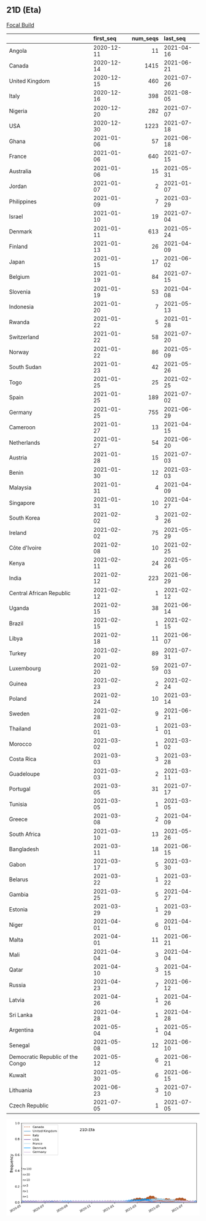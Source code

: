 

## 21D (Eta)
[Focal Build](https://nextstrain.org/groups/neherlab/ncov/21D.Eta)

|                                  | first_seq   |   num_seqs | last_seq   |
|:---------------------------------|:------------|-----------:|:-----------|
| Angola                           | 2020-12-11  |         11 | 2021-04-16 |
| Canada                           | 2020-12-14  |       1415 | 2021-06-21 |
| United Kingdom                   | 2020-12-15  |        460 | 2021-07-26 |
| Italy                            | 2020-12-16  |        398 | 2021-08-05 |
| Nigeria                          | 2020-12-20  |        282 | 2021-07-07 |
| USA                              | 2020-12-30  |       1223 | 2021-07-18 |
| Ghana                            | 2021-01-06  |         57 | 2021-06-18 |
| France                           | 2021-01-06  |        640 | 2021-07-15 |
| Australia                        | 2021-01-06  |         15 | 2021-05-31 |
| Jordan                           | 2021-01-07  |          2 | 2021-01-07 |
| Philippines                      | 2021-01-09  |          7 | 2021-03-29 |
| Israel                           | 2021-01-10  |         19 | 2021-07-04 |
| Denmark                          | 2021-01-11  |        613 | 2021-05-24 |
| Finland                          | 2021-01-13  |         26 | 2021-04-09 |
| Japan                            | 2021-01-15  |         17 | 2021-06-02 |
| Belgium                          | 2021-01-19  |         84 | 2021-07-15 |
| Slovenia                         | 2021-01-19  |         53 | 2021-04-08 |
| Indonesia                        | 2021-01-20  |          7 | 2021-05-13 |
| Rwanda                           | 2021-01-22  |          5 | 2021-01-28 |
| Switzerland                      | 2021-01-22  |         58 | 2021-07-20 |
| Norway                           | 2021-01-22  |         86 | 2021-05-09 |
| South Sudan                      | 2021-01-23  |         42 | 2021-05-26 |
| Togo                             | 2021-01-25  |         25 | 2021-02-25 |
| Spain                            | 2021-01-25  |        189 | 2021-07-02 |
| Germany                          | 2021-01-25  |        755 | 2021-06-29 |
| Cameroon                         | 2021-01-27  |         13 | 2021-04-15 |
| Netherlands                      | 2021-01-27  |         54 | 2021-06-20 |
| Austria                          | 2021-01-28  |         15 | 2021-07-03 |
| Benin                            | 2021-01-30  |         12 | 2021-03-03 |
| Malaysia                         | 2021-01-31  |          4 | 2021-04-09 |
| Singapore                        | 2021-01-31  |         10 | 2021-04-27 |
| South Korea                      | 2021-02-02  |          3 | 2021-02-26 |
| Ireland                          | 2021-02-02  |         75 | 2021-05-29 |
| Côte d'Ivoire                    | 2021-02-08  |         10 | 2021-02-25 |
| Kenya                            | 2021-02-11  |         24 | 2021-05-26 |
| India                            | 2021-02-12  |        223 | 2021-06-29 |
| Central African Republic         | 2021-02-12  |          1 | 2021-02-12 |
| Uganda                           | 2021-02-15  |         38 | 2021-06-14 |
| Brazil                           | 2021-02-15  |          1 | 2021-02-15 |
| Libya                            | 2021-02-18  |         11 | 2021-06-07 |
| Turkey                           | 2021-02-20  |         89 | 2021-07-31 |
| Luxembourg                       | 2021-02-20  |         59 | 2021-07-03 |
| Guinea                           | 2021-02-23  |          2 | 2021-02-24 |
| Poland                           | 2021-02-24  |         10 | 2021-03-14 |
| Sweden                           | 2021-02-28  |          9 | 2021-06-21 |
| Thailand                         | 2021-03-01  |          1 | 2021-03-01 |
| Morocco                          | 2021-03-02  |          1 | 2021-03-02 |
| Costa Rica                       | 2021-03-03  |          3 | 2021-03-28 |
| Guadeloupe                       | 2021-03-03  |          2 | 2021-03-11 |
| Portugal                         | 2021-03-05  |         31 | 2021-07-17 |
| Tunisia                          | 2021-03-05  |          1 | 2021-03-05 |
| Greece                           | 2021-03-08  |          2 | 2021-04-09 |
| South Africa                     | 2021-03-10  |         13 | 2021-05-26 |
| Bangladesh                       | 2021-03-11  |         18 | 2021-06-15 |
| Gabon                            | 2021-03-17  |          5 | 2021-03-30 |
| Belarus                          | 2021-03-22  |          1 | 2021-03-22 |
| Gambia                           | 2021-03-25  |          5 | 2021-04-27 |
| Estonia                          | 2021-03-29  |          1 | 2021-03-29 |
| Niger                            | 2021-04-01  |          6 | 2021-04-01 |
| Malta                            | 2021-04-01  |         11 | 2021-06-21 |
| Mali                             | 2021-04-04  |          3 | 2021-04-04 |
| Qatar                            | 2021-04-10  |          3 | 2021-04-15 |
| Russia                           | 2021-04-23  |          7 | 2021-06-12 |
| Latvia                           | 2021-04-26  |          1 | 2021-04-26 |
| Sri Lanka                        | 2021-04-28  |          1 | 2021-04-28 |
| Argentina                        | 2021-05-04  |          1 | 2021-05-04 |
| Senegal                          | 2021-05-08  |         12 | 2021-06-10 |
| Democratic Republic of the Congo | 2021-05-12  |          6 | 2021-06-21 |
| Kuwait                           | 2021-05-30  |          6 | 2021-06-15 |
| Lithuania                        | 2021-06-23  |          3 | 2021-07-10 |
| Czech Republic                   | 2021-07-05  |          1 | 2021-07-05 |

![Overall trends 21D.Eta](/overall_trends_figures/overall_trends_21D.Eta.png)